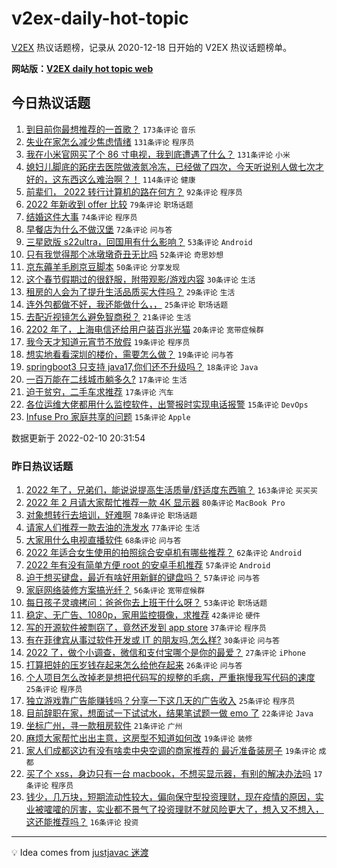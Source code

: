 # v2ex-daily-hot-topic

[V2EX](https://www.v2ex.com/) 热议话题榜，记录从 2020-12-18 日开始的 V2EX 热议话题榜单。

**网站版：[V2EX daily hot topic web](https://boojack.github.io/v2ex-daily-hot-topic-web/)**

## 今日热议话题

<!-- TODAY BEGIN -->

1. [到目前你最想推荐的一首歌？](https://www.v2ex.com/t/832863) `173条评论` `音乐`
1. [失业在家怎么减少焦虑情绪](https://www.v2ex.com/t/832840) `131条评论` `程序员`
1. [我在小米官网买了个 86 寸电视，我到底遭遇了什么？](https://www.v2ex.com/t/832936) `131条评论` `小米`
1. [媳妇儿脚底的跖疣去医院做液氮冷冻，已经做了四次，今天听说别人做七次才好的，这东西这么难治啊？！](https://www.v2ex.com/t/832826) `114条评论` `健康`
1. [前辈们， 2022 转行计算机的路在何方？](https://www.v2ex.com/t/832829) `92条评论` `程序员`
1. [2022 年新收到 offer 比较](https://www.v2ex.com/t/832817) `79条评论` `职场话题`
1. [结婚这件大事](https://www.v2ex.com/t/833069) `74条评论` `程序员`
1. [早餐店为什么不做汉堡](https://www.v2ex.com/t/832828) `72条评论` `问与答`
1. [三星欧版 s22ultra，回国用有什么影响？](https://www.v2ex.com/t/832813) `53条评论` `Android`
1. [只有我觉得那个冰墩墩奇丑无比吗](https://www.v2ex.com/t/832880) `52条评论` `奇思妙想`
1. [京东薅羊毛刷京豆脚本](https://www.v2ex.com/t/832823) `50条评论` `分享发现`
1. [这个春节假期过的很舒服，附带观影/游戏内容](https://www.v2ex.com/t/832853) `30条评论` `生活`
1. [租房的人会为了提升生活品质买大件吗？](https://www.v2ex.com/t/833000) `29条评论` `生活`
1. [连外包都做不好，我还能做什么，，](https://www.v2ex.com/t/833004) `25条评论` `职场话题`
1. [去配近视镜怎么避免智商税？](https://www.v2ex.com/t/832976) `21条评论` `生活`
1. [2202 年了，上海电信还给用户装百兆光猫](https://www.v2ex.com/t/832955) `20条评论` `宽带症候群`
1. [我今天才知道元宵节不放假](https://www.v2ex.com/t/833027) `19条评论` `程序员`
1. [想实地看看深圳的楼价，需要怎么做？](https://www.v2ex.com/t/832844) `19条评论` `问与答`
1. [springboot3 只支持 java17,你们还不升级吗？](https://www.v2ex.com/t/832866) `18条评论` `Java`
1. [一百万能在二线城市躺多久?](https://www.v2ex.com/t/832990) `17条评论` `生活`
1. [迫于贫穷，二手车求推荐](https://www.v2ex.com/t/832849) `17条评论` `汽车`
1. [各位运维大佬都用什么监控软件，出警报时实现电话报警](https://www.v2ex.com/t/832943) `15条评论` `DevOps`
1. [Infuse Pro 家庭共享的问题](https://www.v2ex.com/t/832868) `15条评论` `Apple`

数据更新于 2022-02-10 20:31:54

<!-- TODAY END -->

### 昨日热议话题

<!-- YESTERDAY BEGIN -->

1. [2022 年了，兄弟们，能说说提高生活质量/舒适度东西嘛？](https://www.v2ex.com/t/832587) `163条评论` `买买买`
1. [2022 年 2 月请大家帮忙推荐一款 4K 显示器](https://www.v2ex.com/t/832589) `80条评论` `MacBook Pro`
1. [对象想转行去培训，好难啊](https://www.v2ex.com/t/832615) `78条评论` `职场话题`
1. [请家人们推荐一款去油的洗发水](https://www.v2ex.com/t/832611) `77条评论` `生活`
1. [大家用什么电视直播软件](https://www.v2ex.com/t/832582) `68条评论` `问与答`
1. [2022 年适合女生使用的拍照综合安卓机有哪些推荐？](https://www.v2ex.com/t/832592) `62条评论` `Android`
1. [2022 年有没有简单方便 root 的安卓手机推荐](https://www.v2ex.com/t/832607) `57条评论` `Android`
1. [迫于想买键盘，最近有啥好用新鲜的键盘吗？](https://www.v2ex.com/t/832652) `57条评论` `问与答`
1. [家庭网络装修方案搞光纤？](https://www.v2ex.com/t/832702) `56条评论` `宽带症候群`
1. [每日孩子灵魂拷问：爸爸你去上班干什么呀？](https://www.v2ex.com/t/832681) `53条评论` `职场话题`
1. [稳定、无广告、1080p，家用监控摄像，求推荐](https://www.v2ex.com/t/832581) `42条评论` `硬件`
1. [写的开源软件被剽窃了，竟然还发到 app store](https://www.v2ex.com/t/832755) `37条评论` `程序员`
1. [有在菲律宾从事过软件开发或 IT 的朋友吗,怎么样?](https://www.v2ex.com/t/832690) `30条评论` `问与答`
1. [2022 了，做个小调查，微信和支付宝哪个是你的最爱？](https://www.v2ex.com/t/832624) `27条评论` `iPhone`
1. [打算把娃的压岁钱存起来怎么给他存起来](https://www.v2ex.com/t/832726) `26条评论` `问与答`
1. [个人项目怎么改掉老是想把代码写的规整的毛病，严重拖慢我写代码的速度](https://www.v2ex.com/t/832684) `25条评论` `程序员`
1. [独立游戏靠广告能赚钱吗？分享一下这几天的广告收入](https://www.v2ex.com/t/832657) `25条评论` `程序员`
1. [目前辞职在家，想面试一下试试水，结果笔试题一做 emo 了](https://www.v2ex.com/t/832785) `22条评论` `Java`
1. [坐标广州，寻一款租房软件](https://www.v2ex.com/t/832699) `21条评论` `广州`
1. [麻烦大家帮忙出出主意，这房型不知道如何改](https://www.v2ex.com/t/832727) `19条评论` `装修`
1. [家人们成都这边有没有啥卖中央空调的商家推荐的 最近准备装房子](https://www.v2ex.com/t/832712) `19条评论` `成都`
1. [买了个 xss，身边只有一台 macbook，不想买显示器，有别的解决办法吗](https://www.v2ex.com/t/832634) `17条评论` `程序员`
1. [钱少，几万块，短期流动性较大，偏向保守型投资理财，现在疫情的原因，实业被嚯嚯的厉害，实业都不景气了投资理财不就风险更大了，想入又不想入，这还能推荐吗？](https://www.v2ex.com/t/832743) `16条评论` `投资`

<!-- YESTERDAY END -->

---

💡 Idea comes from [justjavac 迷渡](https://github.com/justjavac/)
